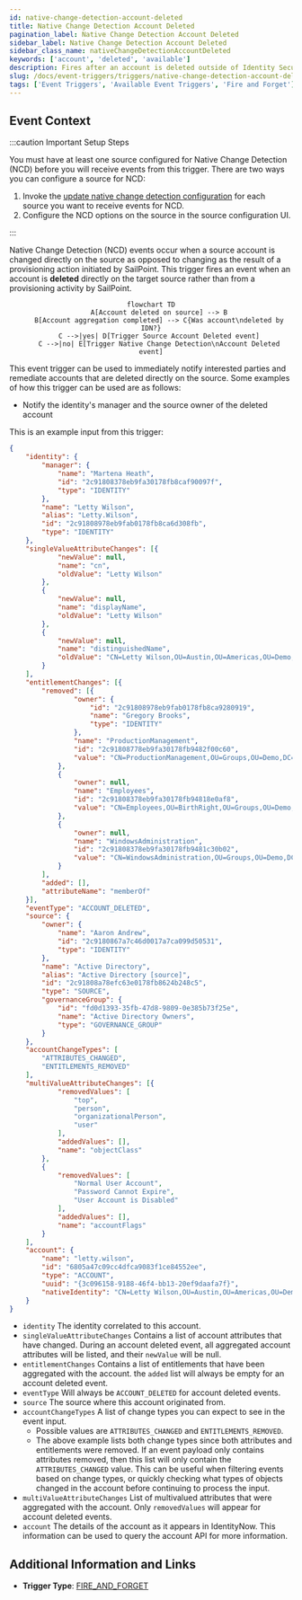 ```yaml
---
id: native-change-detection-account-deleted
title: Native Change Detection Account Deleted
pagination_label: Native Change Detection Account Deleted
sidebar_label: Native Change Detection Account Deleted
sidebar_class_name: nativeChangeDetectionAccountDeleted
keywords: ['account', 'deleted', 'available']
description: Fires after an account is deleted outside of Identity Security Platform
slug: /docs/event-triggers/triggers/native-change-detection-account-deleted
tags: ['Event Triggers', 'Available Event Triggers', 'Fire and Forget']
---
```


## Event Context

:::caution Important Setup Steps

You must have at least one source configured for Native Change Detection (NCD) before you will receive events from this trigger.  There are two ways you can configure a source for NCD:

1. Invoke the [update native change detection configuration](https://developer.sailpoint.com/idn/api/beta/put-native-change-detection-config) for each source you want to receive events for NCD.
2. Configure the NCD options on the source in the source configuration UI.

:::

Native Change Detection (NCD) events occur when a source account is changed directly on the source as opposed to changing as the result of a provisioning action initiated by SailPoint.  This trigger fires an event when an account is **deleted** directly on the target source rather than from a provisioning activity by SailPoint.

<div align="center">

```mermaid
flowchart TD
    A[Account deleted on source] --> B
    B[Account aggregation completed] --> C{Was account\ndeleted by IDN?}
    C -->|yes| D[Trigger Source Account Deleted event]
    C -->|no| E[Trigger Native Change Detection\nAccount Deleted event]
```

</div>

This event trigger can be used to immediately notify interested parties and remediate accounts that are deleted directly on the source.  Some examples of how this trigger can be used are as follows:

- Notify the identity's manager and the source owner of the deleted account

This is an example input from this trigger:

```json
{
	"identity": {
		"manager": {
			"name": "Martena Heath",
			"id": "2c91808378eb9fa30178fb8caf90097f",
			"type": "IDENTITY"
		},
		"name": "Letty Wilson",
		"alias": "Letty.Wilson",
		"id": "2c91808978eb9fab0178fb8ca6d308fb",
		"type": "IDENTITY"
	},
	"singleValueAttributeChanges": [{
			"newValue": null,
			"name": "cn",
			"oldValue": "Letty Wilson"
		},
		{
			"newValue": null,
			"name": "displayName",
			"oldValue": "Letty Wilson"
		},
		{
			"newValue": null,
			"name": "distinguishedName",
			"oldValue": "CN=Letty Wilson,OU=Austin,OU=Americas,OU=Demo,DC=seri,DC=sailpointdemo,DC=com"
		}
	],
	"entitlementChanges": [{
		"removed": [{
				"owner": {
					"id": "2c91808978eb9fab0178fb8ca9280919",
					"name": "Gregory Brooks",
					"type": "IDENTITY"
				},
				"name": "ProductionManagement",
				"id": "2c91808778eb9fa30178fb9482f00c60",
				"value": "CN=ProductionManagement,OU=Groups,OU=Demo,DC=seri,DC=sailpointdemo,DC=com"
			},
			{
				"owner": null,
				"name": "Employees",
				"id": "2c91808378eb9fa30178fb94818e0af8",
				"value": "CN=Employees,OU=BirthRight,OU=Groups,OU=Demo,DC=seri,DC=sailpointdemo,DC=com"
			},
			{
				"owner": null,
				"name": "WindowsAdministration",
				"id": "2c91808378eb9fa30178fb9481c30b02",
				"value": "CN=WindowsAdministration,OU=Groups,OU=Demo,DC=seri,DC=sailpointdemo,DC=com"
			}
		],
		"added": [],
		"attributeName": "memberOf"
	}],
	"eventType": "ACCOUNT_DELETED",
	"source": {
		"owner": {
			"name": "Aaron Andrew",
			"id": "2c9180867a7c46d0017a7ca099d50531",
			"type": "IDENTITY"
		},
		"name": "Active Directory",
		"alias": "Active Directory [source]",
		"id": "2c91808a78efc63e0178fb8624b248c5",
		"type": "SOURCE",
		"governanceGroup": {
			"id": "fd0d1393-35fb-47d8-9809-0e385b73f25e",
			"name": "Active Directory Owners",
			"type": "GOVERNANCE_GROUP"
		}
	},
	"accountChangeTypes": [
		"ATTRIBUTES_CHANGED",
		"ENTITLEMENTS_REMOVED"
	],
	"multiValueAttributeChanges": [{
			"removedValues": [
				"top",
				"person",
				"organizationalPerson",
				"user"
			],
			"addedValues": [],
			"name": "objectClass"
		},
		{
			"removedValues": [
				"Normal User Account",
				"Password Cannot Expire",
				"User Account is Disabled"
			],
			"addedValues": [],
			"name": "accountFlags"
		}
	],
	"account": {
		"name": "letty.wilson",
		"id": "6805a47c09cc4dfca9083f1ce84552ee",
		"type": "ACCOUNT",
		"uuid": "{3c096158-9188-46f4-bb13-20ef9daafa7f}",
		"nativeIdentity": "CN=Letty Wilson,OU=Austin,OU=Americas,OU=Demo,DC=seri,DC=sailpointdemo,DC=com"
	}
}
```

- `identity` The identity correlated to this account.
- `singleValueAttributeChanges` Contains a list of account attributes that have changed.  During an account deleted event, all aggregated account attributes will be listed, and their `newValue` will be null.
- `entitlementChanges` Contains a list of entitlements that have been aggregated with the account.  the `added` list will always be empty for an account deleted event.
- `eventType` Will always be `ACCOUNT_DELETED` for account deleted events.
- `source` The source where this account originated from.
- `accountChangeTypes` A list of change types you can expect to see in the event input.
  - Possible values are `ATTRIBUTES_CHANGED` and `ENTITLEMENTS_REMOVED`.
  - The above example lists both change types since both attributes and entitlements were removed.  If an event payload only contains attributes removed, then this list will only contain the `ATTRIBUTES_CHANGED` value.  This can be useful when filtering events based on change types, or quickly checking what types of objects changed in the account before continuing to process the input.
- `multiValueAttributeChanges` List of multivalued attributes that were aggregated with the account.  Only `removedValues` will appear for account deleted events.
- `account` The details of the account as it appears in IdentityNow.  This information can be used to query the account API for more information.

## Additional Information and Links

- **Trigger Type**: [FIRE_AND_FORGET](../trigger-types.md#fire-and-forget)
